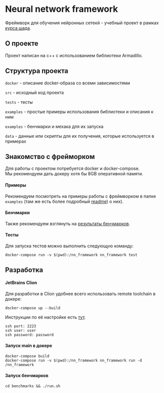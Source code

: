 # Neural network framework
Фреймворк для обучения нейронных сетекй - учебный проект в рамках [курса шада](https://github.com/yandexdataschool/lsml-projects/blob/master/nn.md).

## О проекте

Проект написан на c++ с использованием библиотеки Armadillo.

## Структура проекта

```docker``` - описание docker-образа со всеми зависимостями

```src``` - исходный код проекта

```tests``` - тесты

```examples``` - простые примеры использования библиотеки и описания к ним

```examples``` - бенчмарки и мехака для их запуска

```data``` - данные или скрипты для их получения, которые используется в примерах

## Знакомство с фрейморком

Для работы с проектом потребуется docker и docker-compose. \
Мы рекомендуем дать докеру хотя бы 8GB оперативной памяти.

#### Примеры
Рекомендуем посмотреть на примеры работы с фреймворком в папке ```examples``` (там же есть более подробный [readme](../blob/master/examples/README.md)) о них).

#### Бенчмарки
Также рекомендуем взглянуть на [результаты бенчмарков](../blob/master/benchmarks/README.md).

#### Тесты
Для запуска тестов можно выполнить следующую команду:

```
docker-compose run -v $(pwd):/nn_framework nn_framework test
```

## Разработка

#### JetBrains Clion 
Для разработки в Clion удобнее всего использовать remote toolchain в докере:
```
docker-compose up --build
```

Инструкции по её настройке есть [тут](https://blog.jetbrains.com/clion/2018/09/initial-remote-dev-support-clion/).

```
ssh port: 2223
ssh user: user
ssh password: password
```

#### Запуск main в докере
```
docker-compose build
docker-compose run -v $(pwd):/nn_framework nn_framework run -d /nn_framework
```

#### Запуск бенчмарков
```
cd benchmarks && ./run.sh
```
